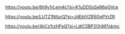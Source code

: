 https://youtu.be/6h9y1rLem4c?si=K1uDDSsSe86pGVce

https://youtu.be/LUTZ1NltzrQ?si=JdEbIVZR5GpPVrZR

https://youtu.be/4kCz1rzHFeQ?si=LdtC5BP2OhM7obmc